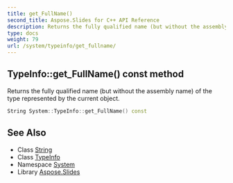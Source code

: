 ```yaml
---
title: get_FullName()
second_title: Aspose.Slides for C++ API Reference
description: Returns the fully qualified name (but without the assembly name) of the type represented by the current object.
type: docs
weight: 79
url: /system/typeinfo/get_fullname/
---
```

## TypeInfo::get_FullName() const method


Returns the fully qualified name (but without the assembly name) of the type represented by the current object.

```cpp
String System::TypeInfo::get_FullName() const
```

## See Also

* Class [String](../../string/)
* Class [TypeInfo](../)
* Namespace [System](../../)
* Library [Aspose.Slides](../../../)